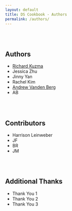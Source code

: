 ```yaml
---
layout: default
title: DS Cookbook - Authors
permalink: /authors/
---
```


<br><br>
## Authors
- [Richard Kuzma](https://www.linkedin.com/in/richard-s-kuzma/)
- Jessica Zhu
- Jinny Yan
- Rachel Kim
- [Andrew Vanden Berg](https://www.linkedin.com/in/andrew-vanden-berg-15294ba1/)
- AB

<br><br>
## Contributors
- Harrison Leinweber
- JF
- BR
- JM

<br><br>
## Additional Thanks
- Thank You 1
- Thank You 2
- Thank You 3
